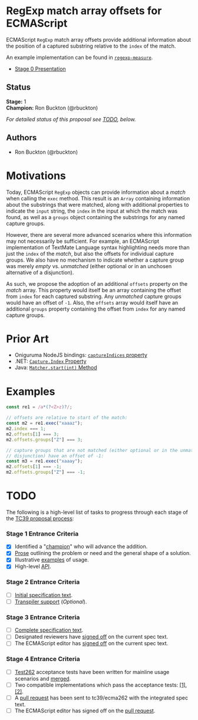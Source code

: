 <!--#region:intro-->
# RegExp match array offsets for ECMAScript

ECMAScript `RegExp` match array offsets provide additional information about the position of a
captured substring relative to the `index` of the match.

An example implementation can be found in [`regexp-measure`](https://www.npmjs.com/package/regexp-measure).

* [Stage 0 Presentation](https://docs.google.com/presentation/d/12I8W-uViPXuFu2IAk3yZpXTr5MxLYxCfhJValykyT0E/edit?usp=sharing)
<!--#endregion:intro-->

<!--#region:status-->
## Status

**Stage:** 1  
**Champion:** Ron Buckton (@rbuckton)  

_For detailed status of this proposal see [TODO](#todo), below._  
<!--#endregion:status-->

<!--#region:authors-->
## Authors

* Ron Buckton (@rbuckton)  
<!--#endregion:authors-->

<!--#region:motivations-->
# Motivations

Today, ECMAScript `RegExp` objects can provide information about a _match_ when calling the `exec`
method. This result is an `Array` containing information about the substrings that were matched,
along with additional properties to indicate the `input` string, the `index` in the input at which 
the match was found, as well as a `groups` object containing the substrings for any named capture 
groups. 

However, there are several more advanced scenarios where this information may not 
necessarily be sufficient. For example, an ECMAScript implementation of TextMate Language syntax
highlighting needs more than just the `index` of the _match_, but also the offsets for individual
capture groups. We also have no mechanism to indicate whether a capture group was merely _empty_ 
vs. _unmatched_ (either optional or in an unchosen alternative of a disjunction).

As such, we propose the adoption of an additional `offsets` property on the _match_ array. This
property would itself be an array containing the offset from `index` for each captured substring.
Any _unmatched_ capture groups would have an offset of `-1`. Also, the `offsets` array would itself
have an additional `groups` property containing the offset from `index` for any named capture 
groups.
<!--#endregion:motivations-->

<!--#region:prior-art-->
# Prior Art 

* Oniguruma NodeJS bindings: [`captureIndices` property](https://github.com/atom/node-oniguruma#onigscannerfindnextmatchsyncstring-startposition)  
* .NET: [`Capture.Index` Property](https://msdn.microsoft.com/en-us/library/system.text.regularexpressions.capture.index(v=vs.110).aspx)  
* Java: [`Matcher.start(int)` Method](https://docs.oracle.com/javase/7/docs/api/java/util/regex/Matcher.html#start(int))

<!--#endregion:prior-art-->

<!--#region:semantics-->
<!--
# Semantics

> TODO: Describe static and runtime semantics of the proposal.
-->
<!--#endregion:semantics-->

<!--#region:examples-->
# Examples

```js
const re1 = /a*(?<Z>z)?/;

// offsets are relative to start of the match:
const m2 = re1.exec("xaaaz");
m2.index === 1;
m2.offsets[1] === 3;
m2.offsets.groups["Z"] === 3;

// capture groups that are not matched (either optional or in the unmatched alternative of a
// disjunction) have an offset of -1:
const m3 = re1.exec("xaaay");
m2.offsets[1] === -1;
m2.offsets.groups["Z"] === -1;
```
<!--#endregion:examples-->

<!--#region:api-->
<!-- 
# API

```ts
interface RegExpExecArray extends Array<string> {
  index: number;
  input: string;
  groups: { [groupName: string]: string } | undefined;
  offsets: RegExpOffsetsArray;
}
interface RegExpOffsetsArray extends Array<string> {
  groups: { [groupName: string]: number } | undefined;
}
``` 
-->
<!--#endregion:api-->

<!--#region:grammar-->
<!--
# Grammar

> TODO: Provide the grammar for the proposal. Please use [grammarkdown][Grammarkdown] syntax in 
> fenced code blocks as grammarkdown is the grammar format used by ecmarkup.

```grammarkdown
```
-->
<!--#endregion:grammar-->

<!--#region:references-->
<!--
# References

> TODO: Provide links to other specifications, etc.

* [Title](url)  
-->
<!--#endregion:references-->

<!--#region:prior-discussion-->
<!--
# Prior Discussion

> TODO: Provide links to prior discussion topics on https://esdiscuss.org.

* [Subject](https://esdiscuss.org)  
-->
<!--#endregion:prior-discussion-->

<!--#region:todo-->
# TODO

The following is a high-level list of tasks to progress through each stage of the [TC39 proposal process](https://tc39.github.io/process-document/):

### Stage 1 Entrance Criteria

* [x] Identified a "[champion][Champion]" who will advance the addition.  
* [x] [Prose][Prose] outlining the problem or need and the general shape of a solution.  
* [x] Illustrative [examples][Examples] of usage.  
* [x] High-level [API][API].  

### Stage 2 Entrance Criteria

* [ ] [Initial specification text][Specification].  
* [ ] [Transpiler support][Transpiler] (_Optional_).  

### Stage 3 Entrance Criteria

* [ ] [Complete specification text][Specification].  
* [ ] Designated reviewers have [signed off][Stage3ReviewerSignOff] on the current spec text.  
* [ ] The ECMAScript editor has [signed off][Stage3EditorSignOff] on the current spec text.  

### Stage 4 Entrance Criteria

* [ ] [Test262](https://github.com/tc39/test262) acceptance tests have been written for mainline usage scenarios and [merged][Test262PullRequest].  
* [ ] Two compatible implementations which pass the acceptance tests: [\[1\]][Implementation1], [\[2\]][Implementation2].  
* [ ] A [pull request][Ecma262PullRequest] has been sent to tc39/ecma262 with the integrated spec text.  
* [ ] The ECMAScript editor has signed off on the [pull request][Ecma262PullRequest].  
<!--#endregion:todo-->

<!--#region:links-->
<!-- The following links are used throughout the README: -->
[Process]: https://tc39.github.io/process-document/
[Proposals]: https://github.com/tc39/proposals/
[Grammarkdown]: http://github.com/rbuckton/grammarkdown#readme
[Champion]: #status
[Prose]: #motivations
[Examples]: #examples
[API]: #api
[Specification]: https://rbuckton.github.io/proposal-regexp-match-offsets

<!-- The following links should be supplied as the proposal advances: -->
[Transpiler]: #todo
[Stage3ReviewerSignOff]: #todo
[Stage3EditorSignOff]: #todo
[Test262PullRequest]: #todo
[Implementation1]: #todo
[Implementation2]: #todo
[Ecma262PullRequest]: #todo
<!--#endregion:links-->
